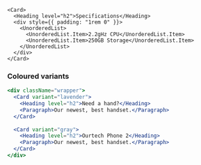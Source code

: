 ```
<Card>
  <Heading level="h2">Specifications</Heading>
  <div style={{ padding: "1rem 0" }}>
    <UnorderedList>
      <UnorderedList.Item>2.2gHz CPU</UnorderedList.Item>
      <UnorderedList.Item>250GB Storage</UnorderedList.Item>
    </UnorderedList>
  </div>
</Card>
```

### Coloured variants

```jsx {"props": {"className": "docs__layout-horizontally docs__horizontal-spacing"}}
<div className="wrapper">
  <Card variant="lavender">
    <Heading level="h2">Need a hand?</Heading>
    <Paragraph>Our newest, best handset.</Paragraph>
  </Card>
    
  <Card variant="gray">
    <Heading level="h2">Ourtech Phone 2</Heading>
    <Paragraph>Our newest, best handset.</Paragraph>
  </Card>
</div>
```
